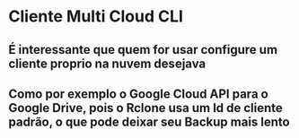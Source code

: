# Cliente Multi Cloud CLI
## É interessante que quem for usar configure um cliente proprio na nuvem desejava
## Como por exemplo o Google Cloud API para o Google Drive, pois o Rclone usa um Id de cliente padrão, o que pode deixar seu Backup mais lento
